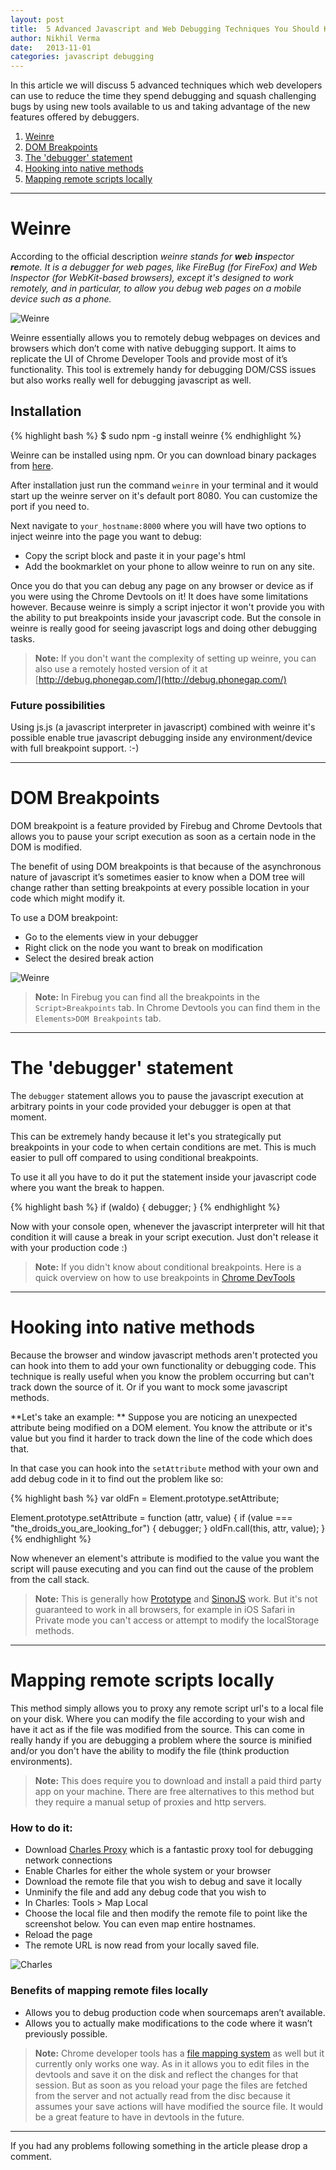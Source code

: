 ```yaml
---
layout: post
title:  5 Advanced Javascript and Web Debugging Techniques You Should Know About
author: Nikhil Verma
date:   2013-11-01
categories: javascript debugging
---
```


In this article we will discuss 5 advanced techniques which web developers can use to reduce the time they spend debugging and squash challenging bugs by using new tools available to us and taking advantage of the new features offered by debuggers.

1. [Weinre](#weinre)
2. [DOM Breakpoints](#dom_breakpoints)
3. [The 'debugger' statement](#the_debugger_statement)
4. [Hooking into native methods](#hooking_into_native_methods)
5. [Mapping remote scripts locally](#mapping_remote_scripts_locally)

---

# Weinre

According to the official description _weinre stands for **we**b **in**spector **re**mote. It is a debugger for web pages, like FireBug (for FireFox) and Web Inspector (for WebKit-based browsers), except it's designed to work remotely, and in particular, to allow you debug web pages on a mobile device such as a phone._

![Weinre]({{page.imgdir}}/weinre.png)

Weinre essentially allows you to remotely debug webpages on devices and browsers which don’t come with native debugging support. It aims to replicate the UI of Chrome Developer Tools and provide most of it’s functionality. This tool is extremely handy for debugging DOM/CSS issues but also works really well for debugging javascript as well.

## Installation

{% highlight bash %}
$ sudo npm -g install weinre
{% endhighlight %}

Weinre can be installed using npm. Or you can download binary packages from [here](http://people.apache.org/~pmuellr/weinre/docs/latest/Installing.html).

After installation just run the command ```weinre``` in your terminal and it would start up the weinre server on it's default port 8080. You can customize the port if you need to.

Next navigate to ```your_hostname:8000``` where you will have two options to inject weinre into the page you want to debug:

* Copy the script block and paste it in your page's html
* Add the bookmarklet on your phone to allow weinre to run on any site.

Once you do that you can debug any page on any browser or device as if you were using the Chrome Devtools on it! It does have some limitations however. Because weinre is simply a script injector it won't provide you with the ability to put breakpoints inside your javascript code. But the console in weinre is really good for seeing javascript logs and doing other debugging tasks.

> **Note:** If you don't want the complexity of setting up weinre, you can also use a remotely hosted version of it at [http://debug.phonegap.com/](http://debug.phonegap.com/)

### Future possibilities

Using js.js (a javascript interpreter in javascript) combined with weinre it's possible enable true javascript debugging inside any environment/device with full breakpoint support. :-)

---

# DOM Breakpoints

DOM breakpoint is a feature provided by Firebug and Chrome Devtools that allows you to pause your script execution as soon as a certain node in the DOM is modified.

The benefit of using DOM breakpoints is that because of the asynchronous nature of javascript it’s sometimes easier to know when a DOM tree will change rather than setting breakpoints at every possible location in your code which might modify it.

To use a DOM breakpoint:
* Go to the elements view in your debugger
* Right click on the node you want to break on modification
* Select the desired break action

![Weinre]({{page.imgdir}}/dom.png)

> **Note:** In Firebug you can find all the breakpoints in the ```Script>Breakpoints``` tab. In Chrome Devtools you can find them in the ```Elements>DOM Breakpoints``` tab.

---

# The 'debugger' statement

The ```debugger``` statement allows you to pause the javascript execution at arbitrary points in your code provided your debugger is open at that moment.

This can be extremely handy because it let's you strategically put breakpoints in your code to when certain conditions are met. This is much easier to pull off compared to using conditional breakpoints.

To use it all you have to do it put the statement inside your javascript code where you want the break to happen.

{% highlight bash %}
if (waldo) {
    debugger;
}
{% endhighlight %}

Now with your console open, whenever the javascript interpreter will hit that condition it will cause a break in your script execution. Just don't release it with your production code :)

> **Note:** If you didn't know about conditional breakpoints. Here is a quick overview on how to use breakpoints in [Chrome DevTools](https://developers.google.com/chrome-developer-tools/docs/javascript-debugging#breakpoints)

---

# Hooking into native methods

Because the browser and window javascript methods aren't protected you can hook into them to add your own functionality or debugging code. This technique is really useful when you know the problem occurring but can't track down the source of it. Or if you want to mock some javascript methods.

**Let's take an example: ** Suppose you are noticing an unexpected attribute being modified on a DOM element. You know the attribute or it's value but you find it harder to track down the line of the code which does that.

In that case you can hook into the ```setAttribute``` method with your own and add debug code in it to find out the problem like so:

{% highlight bash %}
var oldFn = Element.prototype.setAttribute;

Element.prototype.setAttribute = function (attr, value) {
    if (value === "the_droids_you_are_looking_for") {
        debugger;
    }
    oldFn.call(this, attr, value);
}
{% endhighlight %}

Now whenever an element's attribute is modified to the value you want the script will pause executing and you can find out the cause of the problem from the call stack.

> **Note:** This is generally how [Prototype](http://prototypejs.org/) and [SinonJS](http://sinonjs.org/) work. But it's not guaranteed to work in all browsers, for example in iOS Safari in Private mode you can't access or attempt to modify the localStorage methods.

---

# Mapping remote scripts locally

This method simply allows you to proxy any remote script url's to a local file on your disk. Where you can modify the file according to your wish and have it act as if the file was modified from the source. This can come in really handy if you are debugging a problem where the source is minified and/or you don't have the ability to modify the file (think production environments).

> **Note:** This does require you to download and install a paid third party app on your machine. There are free alternatives to this method but they require a manual setup of proxies and http servers.

### How to do it:

- Download [Charles Proxy](http://www.charlesproxy.com/) which is a fantastic proxy tool for debugging network connections
- Enable Charles for either the whole system or your browser
- Download the remote file that you wish to debug and save it locally
- Unminify the file and add any debug code that you wish to
- In Charles: Tools > Map Local
- Choose the local file and then modify the remote file to point like the screenshot below. You can even map entire hostnames.
- Reload the page
- The remote URL is now read from your locally saved file.

![Charles]({{page.imgdir}}/charles.png)

### Benefits of mapping remote files locally
- Allows you to debug production code when sourcemaps aren’t available.
- Allows you to actually make modifications to the code where it wasn’t previously possible.

> **Note:** Chrome developer tools has a [file mapping system](https://developers.google.com/chrome-developer-tools/docs/settings#workspace) as well but it currently only works one way. As in it allows you to edit files in the devtools and save it on the disk and reflect the changes for that session. But as soon as you reload your page the files are fetched from the server and not actually read from the disc because it assumes your save actions will have modified the source file. It would be a great feature to have in devtools in the future.

---

If you had any problems following something in the article please drop a comment.